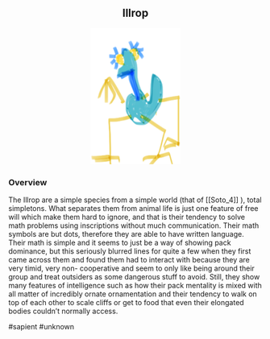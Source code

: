
<h2 align="center">Illrop
</h2>
<p align="center">
<img src="https://github.com/Insculpo/Sandbox_Galaxy/blob/Galactic/Stellar_Abyss_Setting_Bible/Photo_Directory/Illrop.png" width="180" height="270">
</p>

### Overview

The Illrop are a simple species from a simple world (that of [[Soto_4]] ), total simpletons.  What separates them from animal life is just one feature of free will which make them hard to ignore, and that is their tendency to solve math problems using inscriptions without much communication.  Their math symbols are but dots, therefore they are able to have written language.  Their math is simple and it seems to just be a way of showing pack dominance, but this seriously blurred lines for quite a few when they first came across them and found them had to interact with because they are very timid, very non- cooperative and seem to only like being around their group and treat outsiders as some dangerous stuff to avoid.  Still, they show many features of intelligence such as how their pack mentality is mixed with all matter of incredibly ornate ornamentation and their tendency to walk on top of each other to scale cliffs or get to food that even their elongated bodies couldn’t normally access.

#sapient 
#unknown 
